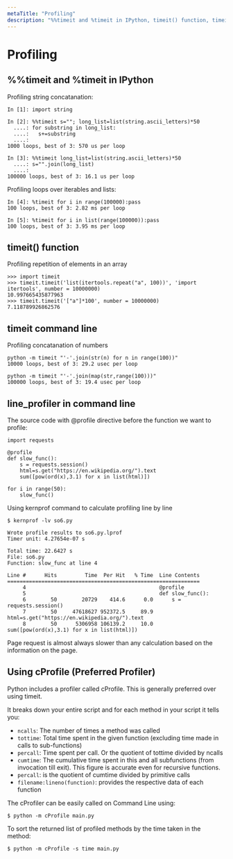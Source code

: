 ```yaml
---
metaTitle: "Profiling"
description: "%%timeit and %timeit in IPython, timeit() function, timeit command line, line_profiler in command line, Using cProfile (Preferred Profiler)"
---
```


# Profiling



## %%timeit and %timeit in IPython


Profiling string concatanation:

```
In [1]: import string

In [2]: %%timeit s=""; long_list=list(string.ascii_letters)*50
  ....: for substring in long_list:
  ....:   s+=substring
  ....:
1000 loops, best of 3: 570 us per loop

In [3]: %%timeit long_list=list(string.ascii_letters)*50
  ....: s="".join(long_list)
  ....:
100000 loops, best of 3: 16.1 us per loop

```

Profiling loops over iterables and lists:

```
In [4]: %timeit for i in range(100000):pass
100 loops, best of 3: 2.82 ms per loop

In [5]: %timeit for i in list(range(100000)):pass
100 loops, best of 3: 3.95 ms per loop

```



## timeit() function


Profiling repetition of elements in an array

```
>>> import timeit
>>> timeit.timeit('list(itertools.repeat("a", 100))', 'import itertools', number = 10000000)
10.997665435877963
>>> timeit.timeit('["a"]*100', number = 10000000)
7.118789926862576

```



## timeit command line


Profiling concatanation of numbers

```
python -m timeit "'-'.join(str(n) for n in range(100))"
10000 loops, best of 3: 29.2 usec per loop

python -m timeit "'-'.join(map(str,range(100)))"
100000 loops, best of 3: 19.4 usec per loop

```



## line_profiler in command line


The source code with @profile directive before the function we want to profile:

```
import requests

@profile
def slow_func():
    s = requests.session()
    html=s.get("https://en.wikipedia.org/").text
    sum([pow(ord(x),3.1) for x in list(html)])
        
for i in range(50):
    slow_func()

```

Using kernprof command to calculate profiling line by line

```
$ kernprof -lv so6.py

Wrote profile results to so6.py.lprof
Timer unit: 4.27654e-07 s

Total time: 22.6427 s
File: so6.py
Function: slow_func at line 4

Line #      Hits         Time  Per Hit   % Time  Line Contents
==============================================================
     4                                           @profile
     5                                           def slow_func():
     6        50        20729    414.6      0.0      s = requests.session()
     7        50     47618627 952372.5     89.9      html=s.get("https://en.wikipedia.org/").text
     8        50      5306958 106139.2     10.0      sum([pow(ord(x),3.1) for x in list(html)])

```

Page request is almost always slower than any calculation based on the information on the page.



## Using cProfile (Preferred Profiler)


Python includes a profiler called cProfile. This is generally preferred over using timeit.

It breaks down your entire script and for each method in your script it tells you:

- `ncalls`: The number of times a method was called
- `tottime`: Total time spent in the given function (excluding time made in calls to sub-functions)
- `percall`: Time spent per call. Or the quotient of tottime divided by ncalls
- `cumtime`: The cumulative time spent in this and all subfunctions (from invocation till exit). This figure is accurate even for recursive functions.
- `percall`: is the quotient of cumtime divided by primitive calls
- `filename:lineno(function)`: provides the respective data of each function

The cProfiler can be easily called on Command Line using:

```
$ python -m cProfile main.py 

```

To sort the returned list of profiled methods by the time taken in the method:

```
$ python -m cProfile -s time main.py 

```


